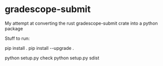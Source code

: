 # gradescope-submit
My attempt at converting the rust gradescope-submit crate into a python package

Stuff to run:

pip install .
pip install --upgrade .

python setup.py check
python setup.py sdist
